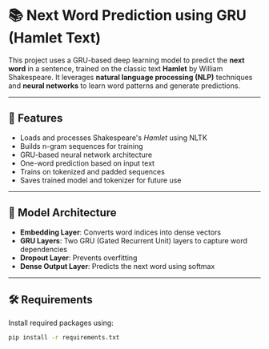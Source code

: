 # 📚 Next Word Prediction using GRU (Hamlet Text)

This project uses a GRU-based deep learning model to predict the **next word** in a sentence, trained on the classic text **Hamlet** by William Shakespeare. It leverages **natural language processing (NLP)** techniques and **neural networks** to learn word patterns and generate predictions.

---

## 🚀 Features

- Loads and processes Shakespeare's *Hamlet* using NLTK
- Builds n-gram sequences for training
- GRU-based neural network architecture
- One-word prediction based on input text
- Trains on tokenized and padded sequences
- Saves trained model and tokenizer for future use

---

## 🧠 Model Architecture

- **Embedding Layer**: Converts word indices into dense vectors
- **GRU Layers**: Two GRU (Gated Recurrent Unit) layers to capture word dependencies
- **Dropout Layer**: Prevents overfitting
- **Dense Output Layer**: Predicts the next word using softmax

---

## 🛠️ Requirements

Install required packages using:

```bash
pip install -r requirements.txt
